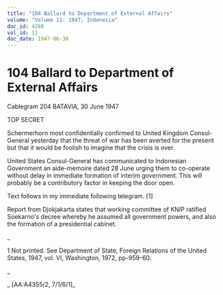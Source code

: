 ```yaml
---
title: "104 Ballard to Department of External Affairs"
volume: "Volume 11: 1947, Indonesia"
doc_id: 4288
vol_id: 11
doc_date: 1947-06-30
---
```


# 104 Ballard to Department of External Affairs

Cablegram 204 BATAVIA, 30 June 1947

TOP SECRET

Schermerhorn most confidentially confirmed to United Kingdom Consul-General yesterday that the threat of war has been averted for the present but that it would be foolish to imagine that the crisis is over.

United States Consul-General has communicated to Indonesian Government an aide-memoire dated 28 June urging them to co-operate without delay in immediate formation of interim government. This will probably be a contributory factor in keeping the door open.

Text follows in my immediate following telegram. [1]

Report from Djokjakarta states that working committee of KNIP ratified Soekarno's decree whereby he assumed all government powers, and also the formation of a presidential cabinet.

_

1 Not printed. See Department of State, Foreign Relations of the United States, 1947, vol. VI, Washington, 1972, pp-959-60.

_

_ [AA:A4355/2, 7/1/6/1]_
